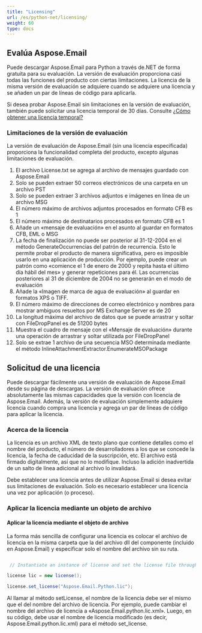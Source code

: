 ```yaml
---
title: "Licensing"
url: /es/python-net/licensing/
weight: 60
type: docs
---
```



## **Evalúa Aspose.Email**
Puede descargar Aspose.Email para Python a través de.NET de forma gratuita para su evaluación. La versión de evaluación proporciona casi todas las funciones del producto con ciertas limitaciones. La licencia de la misma versión de evaluación se adquiere cuando se adquiere una licencia y se añaden un par de líneas de código para aplicarla.

Si desea probar Aspose.Email sin limitaciones en la versión de evaluación, también puede solicitar una licencia temporal de 30 días. Consulte [¿Cómo obtener una licencia temporal?](https://purchase.aspose.com/temporary-license)
### **Limitaciones de la versión de evaluación**
La versión de evaluación de Aspose.Email (sin una licencia especificada) proporciona la funcionalidad completa del producto, excepto algunas limitaciones de evaluación.

1. El archivo License.txt se agrega al archivo de mensajes guardado con Aspose.Email
1. Solo se pueden extraer 50 correos electrónicos de una carpeta en un archivo PST
1. Solo se pueden extraer 3 archivos adjuntos e imágenes en línea de un archivo MSG
1. El número máximo de archivos adjuntos procesados en formato CFB es 1
1. El número máximo de destinatarios procesados en formato CFB es 1
1. Añade un «mensaje de evaluación» en el asunto al guardar en formatos CFB, EML o MSG
1. La fecha de finalización no puede ser posterior al 31-12-2004 en el método GenerateOccurrencias del patrón de recurrencia. Esto le permite probar el producto de manera significativa, pero es imposible usarlo en una aplicación de producción. Por ejemplo, puede crear un patrón como «comience el 1 de enero de 2000 y repita hasta el último día hábil del mes» y generar repeticiones para él. Las ocurrencias posteriores al 31 de diciembre de 2004 no se generarán en el modo de evaluación
1. Añade la «Imagen de marca de agua de evaluación» al guardar en formatos XPS o TIFF.
1. El número máximo de direcciones de correo electrónico y nombres para mostrar ambiguos resueltos por MS Exchange Server es de 20
1. La longitud máxima del archivo de datos que se puede arrastrar y soltar con FileDropPanel es de 51200 bytes
1. Muestra el cuadro de mensaje con el «Mensaje de evaluación» durante una operación de arrastrar y soltar utilizada por FileDropPanel
1. Solo se extrae 1 archivo de una secuencia MSO determinada mediante el método InlineAttachmentExtractor.EnumerateMSOPackage
## **Solicitud de una licencia**
Puede descargar fácilmente una versión de evaluación de Aspose.Email desde su página de descargas. La versión de evaluación ofrece absolutamente las mismas capacidades que la versión con licencia de Aspose.Email. Además, la versión de evaluación simplemente adquiere licencia cuando compra una licencia y agrega un par de líneas de código para aplicar la licencia.
### **Acerca de la licencia**
La licencia es un archivo XML de texto plano que contiene detalles como el nombre del producto, el número de desarrolladores a los que se concede la licencia, la fecha de caducidad de la suscripción, etc. El archivo está firmado digitalmente, así que no lo modifique. Incluso la adición inadvertida de un salto de línea adicional al archivo lo invalidará.

Debe establecer una licencia antes de utilizar Aspose.Email si desea evitar sus limitaciones de evaluación. Solo es necesario establecer una licencia una vez por aplicación (o proceso).
### **Aplicar la licencia mediante un objeto de archivo**
#### **Aplicar la licencia mediante el objeto de archivo**
La forma más sencilla de configurar una licencia es colocar el archivo de licencia en la misma carpeta que la del archivo dll del componente (incluido en Aspose.Email) y especificar solo el nombre del archivo sin su ruta.

``` java

 // Instantiate an instance of license and set the license file through its path

license lic = new license();

license.set_license("Aspose.Email.Python.lic");

```

Al llamar al método setLicense, el nombre de la licencia debe ser el mismo que el del nombre del archivo de licencia. Por ejemplo, puede cambiar el nombre del archivo de licencia a «Aspose.Email.python.lic.xml». Luego, en su código, debe usar el nombre de licencia modificado (es decir, Aspose.Email.python.lic.xml) para el método set_license.

